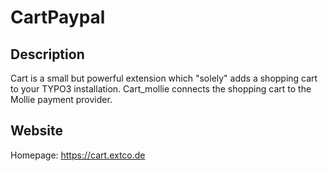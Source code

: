 # CartPaypal

## Description

Cart is a small but powerful extension which "solely" adds a shopping cart to your TYPO3 installation.
Cart_mollie connects the shopping cart to the Mollie payment provider.

## Website

Homepage: https://cart.extco.de